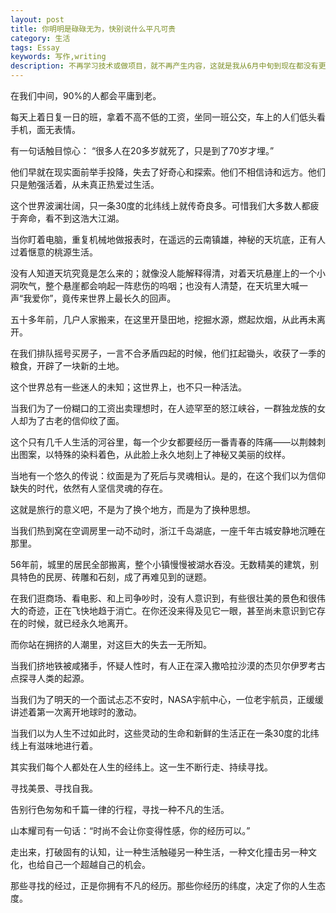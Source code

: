 ```yaml
---
layout: post
title: 你明明是碌碌无为，快别说什么平凡可贵
category: 生活
tags: Essay
keywords: 写作,writing
description: 不再学习技术或做项目，就不再产生内容，这就是我从6月中旬到现在都没有更新的原因
---
```


在我们中间，90%的人都会平庸到老。
 
每天上着日复一日的班，拿着不高不低的工资，坐同一班公交，车上的人们低头看手机，面无表情。
 
有一句话触目惊心： “很多人在20多岁就死了，只是到了70岁才埋。”
 
他们早就在现实面前举手投降，失去了好奇心和探索。他们不相信诗和远方。他们只是勉强活着，从未真正热爱过生活。

这个世界波澜壮阔，只一条30度的北纬线上就传奇良多。可惜我们大多数人都疲于奔命，看不到这浩大江湖。


当你盯着电脑，重复机械地做报表时，在遥远的云南镇雄，神秘的天坑底，正有人过着惬意的桃源生活。



没有人知道天坑究竟是怎么来的；就像没人能解释得清，对着天坑悬崖上的一个小洞吹气，整个悬崖都会响起一阵悲伤的呜咽；也没有人清楚，在天坑里大喊一声“我爱你”，竟传来世界上最长久的回声。
 
五十多年前，几户人家搬来，在这里开垦田地，挖掘水源，燃起炊烟，从此再未离开。


在我们排队摇号买房子，一言不合矛盾四起的时候，他们扛起锄头，收获了一季的粮食，开辟了一块新的土地。
 
这个世界总有一些迷人的未知；这世界上，也不只一种活法。


当我们为了一份糊口的工资出卖理想时，在人迹罕至的怒江峡谷，一群独龙族的女人却为了古老的信仰纹了面。



这个只有几千人生活的河谷里，每一个少女都要经历一番青春的阵痛——以荆棘刺出图案，以特殊的染料着色，从此脸上永久地刻上了神秘又美丽的纹样。


当地有一个悠久的传说：纹面是为了死后与灵魂相认。是的，在这个我们以为信仰缺失的时代，依然有人坚信灵魂的存在。
 
这就是旅行的意义吧，不是为了换个地方，而是为了换种思想。


当我们热到窝在空调房里一动不动时，浙江千岛湖底，一座千年古城安静地沉睡在那里。
 
56年前，城里的居民全部搬离，整个小镇慢慢被湖水吞没。无数精美的建筑，别具特色的民房、砖雕和石刻，成了再难见到的谜题。
 
在我们逛商场、看电影、和上司争吵时，没有人意识到，有些很壮美的景色和很伟大的奇迹，正在飞快地趋于消亡。在你还没来得及见它一眼，甚至尚未意识到它存在的时候，就已经永久地离开。




而你站在拥挤的人潮里，对这巨大的失去一无所知。


当我们挤地铁被咸猪手，怀疑人性时，有人正在深入撒哈拉沙漠的杰贝尔伊罗考古点探寻人类的起源。



当我们为了明天的一个面试忐忑不安时，NASA宇航中心，一位老宇航员，正缓缓讲述着第一次离开地球时的激动。



当我们以为人生不过如此时，这些灵动的生命和新鲜的生活正在一条30度的北纬线上有滋味地进行着。




其实我们每个人都处在人生的经纬上。这一生不断行走、持续寻找。
 
寻找美景、寻找自我。
 
告别行色匆匆和千篇一律的行程，寻找一种不凡的生活。



山本耀司有一句话：“时尚不会让你变得性感，你的经历可以。”
 
走出来，打破固有的认知，让一种生活触碰另一种生活，一种文化撞击另一种文化，也给自己一个超越自己的机会。


那些寻找的经过，正是你拥有不凡的经历。那些你经历的纬度，决定了你的人生态度。









